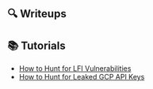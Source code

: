 ## 🔍 Writeups


## 📚 Tutorials
- [How to Hunt for LFI Vulnerabilities](Tutorials/lfi.md)
- [How to Hunt for Leaked GCP API Keys](Tutorials/gcp.md)
